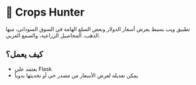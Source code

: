 # 🌾 Crops Hunter

تطبيق ويب بسيط يعرض أسعار الدولار وبعض السلع الهامة في السوق السوداني، منها الذهب، المحاصيل الزراعية، والصمغ العربي.

## كيف يعمل؟
- يعتمد على Flask
- يمكن تعديله لعرض الأسعار من مصدر حي أو تحديثها يدوياً
